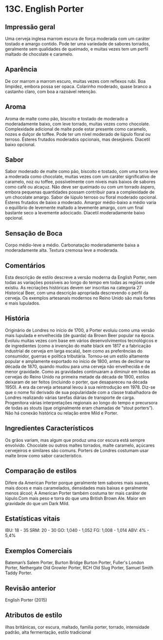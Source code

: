 # 13C. English Porter

## Impressão geral

Uma cerveja inglesa marrom escura de força moderada com um caráter tostado e amargo contido. Pode ter uma variedade de sabores torrados, geralmente sem qualidades de queimado, e muitas vezes tem um perfil maltado de chocolate e caramelo.

## Aparência

De cor marrom a marrom escuro, muitas vezes com reflexos rubi. Boa limpidez, embora possa ser opaca. Colarinho moderado, quase branco a castanho claro, com boa a razoável retenção.

## Aroma

Aroma de malte como pão, biscoito e tostado de moderado a moderadamente baixo, com leve torrado, muitas vezes como chocolate. Complexidade adicional de malte pode estar presente como caramelo, nozes e dulçor de toffee. Pode ter um nível moderado de lúpulo floral ou terroso. Ésteres frutados moderados opcionais, mas desejáveis. Diacetil baixo opcional.

## Sabor

Sabor moderado de malte como pão, biscoito e tostado, com uma torra leve a moderada como chocolate, muitas vezes com um caráter significativo de caramelo, noz ou toffee, possivelmente com níveis mais baixos de sabores como café ou alcaçuz. Não deve ser queimado ou com um torrado áspero, embora pequenas quantidades possam contribuir para a complexidade de um chocolate amargo. Sabor de lúpulo terroso ou floral moderado opcional. Ésteres frutados de baixo a moderado. Amargor médio-baixo a médio varia o equilíbrio de levemente maltado a levemente amargo, com um final bastante seco a levemente adocicado. Diacetil moderadamente baixo opcional.

## Sensação de Boca

Corpo médio-leve a médio. Carbonatação moderadamente baixa a moderadamente alta. Textura cremosa leve a moderada.

## Comentários

Esta descrição de estilo descreve a versão moderna da English Porter, nem todas as variações possíveis ao longo do tempo em todas as regiões onde existiu. As recriações históricas devem ser inscritas na categoria 27 Historical Beer, com uma descrição apropriada descrevendo o perfil da cerveja. Os exemplos artesanais modernos no Reino Unido são mais fortes e mais lupulados.

## História

Originário de Londres no início de 1700, a Porter evoluiu como uma versão mais lupulada e envelhecida (de guarda) da Brown Beer popular na época. Evoluiu muitas vezes com base em vários desenvolvimentos tecnológicos e de ingredientes (como a invenção do malte black em 1817 e a fabricação industrial de cerveja em larga escala), bem como as preferências do consumidor, guerras e política tributária. Tornou-se um estilo altamente popular e amplamente exportado no início de 1800, antes de declinar na década de 1870, quando mudou para uma cerveja não envelhecida e de menor gravidade. Como as gravidades continuaram a diminuir em todas as cervejas do Reino Unido na primeira metade da década de 1900, estilos deixaram de ser feitos (incluindo o porter, que desapareceu na década 1950). A era da cerveja artesanal levou à sua reintrodução em 1978. Diz-se que o nome foi derivado de sua popularidade com a classe trabalhadora de Londres realizando várias tarefas diárias de transporte de carga. Progenitora várias interpretações regionais ao longo do tempo e precursora de todas as stouts (que originalmente eram chamadas de “stout porters”). Não há conexão histórica ou relação entre Mild e Porter.

## Ingredientes Característicos

Os grãos variam, mas algum que produz uma cor escura está sempre envolvido. Chocolate ou outros maltes torrados, malte caramelo, açúcares cervejeiros e similares são comuns. Porters de Londres costumam usar malte brow como sabor característico.

## Comparação de estilos

Difere da American Porter porque geralmente tem sabores mais suaves, mais doces e mais caramelados, densidades mais baixas e geralmente menos álcool; A American Porter também costuma ter mais caráter de lúpulo.Com mais peso e torra do que uma British Brown Ale. Maior em gravidade do que um Dark Mild.

## Estatísticas vitais

IBU: 18 - 35
SRM: 20 - 30
GO: 1,040 - 1,052
FG: 1,008 - 1,014
ABV: 4% - 5,4%

## Exemplos Comerciais

Bateman’s Salem Porter, Burton Bridge Burton Porter, Fuller's London Porter, Nethergate Old Growler Porter, RCH Old Slug Porter, Samuel Smith Taddy Porter.

## Revisão anterior

English Porter (2015)

## Atributos de estilo

ilhas britânicas, cor escura, maltado, família porter, torrado, intensidade padrão, alta fermentação, estilo tradicional